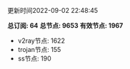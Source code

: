 更新时间2022-09-02 22:48:45

**总订阅: 64**
**总节点: 9653**
**有效节点: 1967**
- v2ray节点: 1622
- trojan节点: 155
- ss节点: 190
